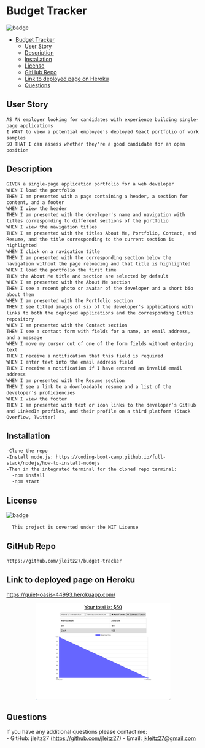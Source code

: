 # Budget Tracker


  ![badge](https://img.shields.io/badge/license-MIT-blue)<br />

- [Budget Tracker](#budget-tracker)
  - [User Story](#user-story)
  - [Description](#description)
  - [Installation](#installation)
  - [License](#license)
  - [GitHub Repo](#github-repo)
  - [Link to deployed page on Heroku](#link-to-deployed-page-on-heroku)
  - [Questions](#questions)

## User Story
    AS AN employer looking for candidates with experience building single-page applications
    I WANT to view a potential employee's deployed React portfolio of work samples
    SO THAT I can assess whether they're a good candidate for an open position

  ## Description
    GIVEN a single-page application portfolio for a web developer
    WHEN I load the portfolio
    THEN I am presented with a page containing a header, a section for content, and a footer
    WHEN I view the header
    THEN I am presented with the developer's name and navigation with titles corresponding to different sections of the portfolio
    WHEN I view the navigation titles
    THEN I am presented with the titles About Me, Portfolio, Contact, and Resume, and the title corresponding to the current section is highlighted
    WHEN I click on a navigation title
    THEN I am presented with the corresponding section below the navigation without the page reloading and that title is highlighted
    WHEN I load the portfolio the first time
    THEN the About Me title and section are selected by default
    WHEN I am presented with the About Me section
    THEN I see a recent photo or avatar of the developer and a short bio about them
    WHEN I am presented with the Portfolio section
    THEN I see titled images of six of the developer’s applications with links to both the deployed applications and the corresponding GitHub repository
    WHEN I am presented with the Contact section
    THEN I see a contact form with fields for a name, an email address, and a message
    WHEN I move my cursor out of one of the form fields without entering text
    THEN I receive a notification that this field is required
    WHEN I enter text into the email address field
    THEN I receive a notification if I have entered an invalid email address
    WHEN I am presented with the Resume section
    THEN I see a link to a downloadable resume and a list of the developer’s proficiencies
    WHEN I view the footer
    THEN I am presented with text or icon links to the developer’s GitHub and LinkedIn profiles, and their profile on a third platform (Stack Overflow, Twitter) 
    
  ## Installation
    -Clone the repo
    -Install node.js: https://coding-boot-camp.github.io/full-stack/nodejs/how-to-install-nodejs
    -Then in the integrated terminal for the cloned repo terminal:
      -npm install
      -npm start




  ## License
      
  ![badge](https://img.shields.io/badge/license-MIT-blue)<br />

      This project is coverted under the MIT License

  ## GitHub Repo
    https://github.com/jleitz27/budget-tracker  

  ## Link to deployed page on Heroku
  https://quiet-oasis-44993.herokuapp.com/ 

<p align="center">
  <img src="./lib/images/screenshot.png" width="350"

</p>
  


  ## Questions

  If you have any additional questions please contact me: <br />
      - GitHub: jleitz27  (https://github.com/jleitz27)
      - Email:  jkleitz27@gmail.com